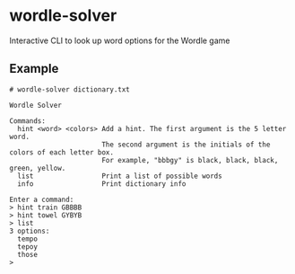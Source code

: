 # wordle-solver
Interactive CLI to look up word options for the Wordle game

## Example
```
# wordle-solver dictionary.txt 

Wordle Solver

Commands:
  hint <word> <colors> Add a hint. The first argument is the 5 letter word.
                       The second argument is the initials of the colors of each letter box.
                       For example, "bbbgy" is black, black, black, green, yellow.
  list                 Print a list of possible words
  info                 Print dictionary info

Enter a command:
> hint train GBBBB
> hint towel GYBYB
> list 
3 options:
  tempo
  tepoy
  those
> 

```
